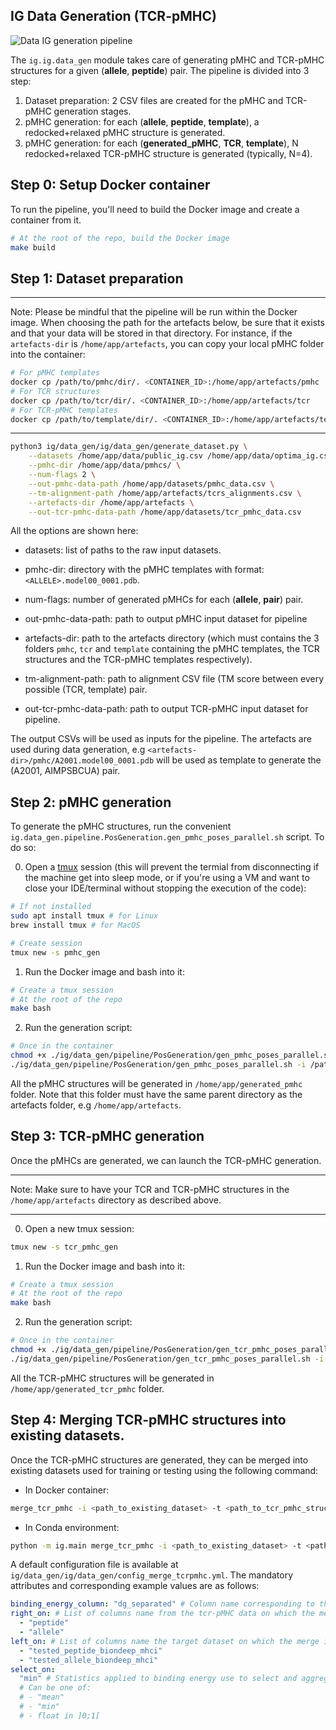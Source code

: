 ## IG Data Generation (TCR-pMHC)

![Data IG generation pipeline](./static/data_ig_pipeline.png "Data IG generation pipeline")

The `ig.ig.data_gen` module takes care of generating pMHC and TCR-pMHC structures
for a given (**allele**, **peptide**) pair. The pipeline is divided into 3 step:

1. Dataset preparation: 2 CSV files are created for the pMHC and TCR-pMHC generation stages.
2. pMHC generation: for each (**allele**, **peptide**, **template**), a redocked+relaxed pMHC
   structure is generated.
3. pMHC generation: for each (**generated_pMHC**, **TCR**, **template**), N redocked+relaxed
   TCR-pMHC structure is generated (typically, N=4).

## Step 0: Setup Docker container

To run the pipeline, you'll need to build the Docker image and create a container from it.

```bash
# At the root of the repo, build the Docker image
make build
```

## Step 1: Dataset preparation

---

Note: Please be mindful that the pipeline will be run within the Docker image. When choosing the
path for the artefacts below, be sure that it exists and that your data will be stored in that
directory. For instance, if the `artefacts-dir` is `/home/app/artefacts`, you can copy your local
pMHC folder into the container:

```bash
# For pMHC templates
docker cp /path/to/pmhc/dir/. <CONTAINER_ID>:/home/app/artefacts/pmhc
# For TCR structures
docker cp /path/to/tcr/dir/. <CONTAINER_ID>:/home/app/artefacts/tcr
# For TCR-pMHC templates
docker cp /path/to/template/dir/. <CONTAINER_ID>:/home/app/artefacts/template
```

---

```bash
python3 ig/data_gen/ig/data_gen/generate_dataset.py \
    --datasets /home/app/data/public_ig.csv /home/app/data/optima_ig.csv \
    --pmhc-dir /home/app/data/pmhcs/ \
    --num-flags 2 \
    --out-pmhc-data-path /home/app/datasets/pmhc_data.csv \
    --tm-alignment-path /home/app/artefacts/tcrs_alignments.csv \
    --artefacts-dir /home/app/artefacts \
    --out-tcr-pmhc-data-path /home/app/datasets/tcr_pmhc_data.csv
```

All the options are shown here:

- datasets: list of paths to the raw input datasets.
- pmhc-dir: directory with the pMHC templates with format: `<ALLELE>.model00_0001.pdb`.
- num-flags: number of generated pMHCs for each (**allele**, **pair**) pair.
- out-pmhc-data-path: path to output pMHC input dataset for pipeline

- artefacts-dir: path to the artefacts directory (which must contains the 3 folders `pmhc`, `tcr`
  and `template` containing the pMHC templates, the TCR structures and the TCR-pMHC templates
  respectively).

- tm-alignment-path: path to alignment CSV file (TM score between every possible (TCR, template)
  pair.
- out-tcr-pmhc-data-path: path to output TCR-pMHC input dataset for pipeline.

The output CSVs will be used as inputs for the pipeline. The artefacts are used during data
generation, e.g `<artefacts-dir>/pmhc/A2001.model00_0001.pdb` will be used as template to generate
the (A2001, AIMPSBCUA) pair.

## Step 2: pMHC generation

To generate the pMHC structures, run the convenient
`ig.data_gen.pipeline.PosGeneration.gen_pmhc_poses_parallel.sh` script. To do so:

0. Open a [tmux](https://github.com/tmux/tmux/wiki/Getting-Started) session (this will prevent the
   termial from disconnecting if the machine get into sleep mode, or if you're using a VM and want
   to close your IDE/terminal without stopping the execution of the code):

```bash
# If not installed
sudo apt install tmux # for Linux
brew install tmux # for MacOS

# Create session
tmux new -s pmhc_gen
```

1. Run the Docker image and bash into it:

```bash
# Create a tmux session
# At the root of the repo
make bash
```

2. Run the generation script:

```bash
# Once in the container
chmod +x ./ig/data_gen/pipeline/PosGeneration/gen_pmhc_poses_parallel.sh
./ig/data_gen/pipeline/PosGeneration/gen_pmhc_poses_parallel.sh -i /path/to/pmhc_data.csv -o /home/app/generated_pmhc
```

All the pMHC structures will be generated in `/home/app/generated_pmhc` folder. Note that this
folder must have the same parent directory as the artefacts folder, e.g `/home/app/artefacts`.

## Step 3: TCR-pMHC generation

Once the pMHCs are generated, we can launch the TCR-pMHC generation.

---

Note: Make sure to have your TCR and TCR-pMHC structures in the `/home/app/artefacts` directory as
described above.

---

0. Open a new tmux session:

```bash
tmux new -s tcr_pmhc_gen
```

1. Run the Docker image and bash into it:

```bash
# Create a tmux session
# At the root of the repo
make bash
```

2. Run the generation script:

```bash
# Once in the container
chmod +x ./ig/data_gen/pipeline/PosGeneration/gen_tcr_pmhc_poses_parallel.sh
./ig/data_gen/pipeline/PosGeneration/gen_tcr_pmhc_poses_parallel.sh -i /path/to/tcr_pmhc_data.csv -o /home/app/generated_tcr_pmhc -n 4
```

All the TCR-pMHC structures will be generated in `/home/app/generated_tcr_pmhc` folder.

## Step 4: Merging TCR-pMHC structures into existing datasets.

Once the TCR-pMHC structures are generated, they can be merged into existing datasets used for
training or testing using the following command:

- In Docker container:
```bash
merge_tcr_pmhc -i <path_to_existing_dataset> -t <path_to_tcr_pmhc_structures> -o <output_directory> -c <configuration_file>
```
- In Conda environment:
```bash
python -m ig.main merge_tcr_pmhc -i <path_to_existing_dataset> -t <path_to_tcr_pmhc_structures> -o <output_directory> -c <configuration_file>
```

A default configuration file is available at
`ig/data_gen/ig/data_gen/config_merge_tcrpmhc.yml`. The mandatory attributes and
corresponding example values are as follows:

```yaml
binding_energy_column: "dg_separated" # Column name corresponding to the binding energy score.
right_on: # List of columns name from the tcr-pMHC data on which the merge is performed.
  - "peptide"
  - "allele"
left_on: # List of columns name the target dataset on which the merge is performed.
  - "tested_peptide_biondeep_mhci"
  - "tested_allele_biondeep_mhci"
select_on:
  "min" # Statistics applied to binding energy use to select and aggregate features.
  # Can be one of:
  # - "mean"
  # - "min"
  # - float in ]0;1[
```
